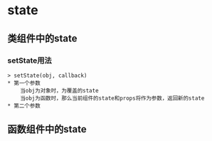 
# state

## 类组件中的state

### setState用法
    > setState(obj, callback)
    * 第一个参数
        当obj为对象时，为覆盖的state
        当obj为函数时，那么当前组件的state和props将作为参数，返回新的state
    * 第二个参数
    



## 函数组件中的state